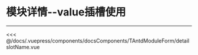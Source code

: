 # 模块详情--value插槽使用

---

<common-code-format isShowModule>
  <docsComponents-TAntdModuleForm-detailslotName slot="source"></docsComponents-TAntdModuleForm-detailslotName>
 <<< @/docs/.vuepress/components/docsComponents/TAntdModuleForm/detailslotName.vue
</common-code-format>
